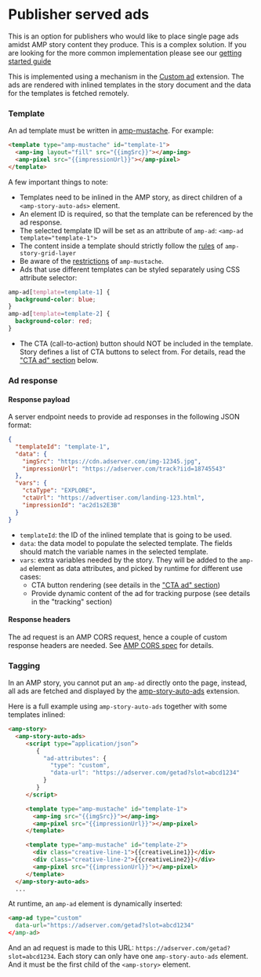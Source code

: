 <!---
Copyright 2018 The AMP HTML Authors. All Rights Reserved.

Licensed under the Apache License, Version 2.0 (the "License");
you may not use this file except in compliance with the License.
You may obtain a copy of the License at

      http://www.apache.org/licenses/LICENSE-2.0

Unless required by applicable law or agreed to in writing, software
distributed under the License is distributed on an "AS-IS" BASIS,
WITHOUT WARRANTIES OR CONDITIONS OF ANY KIND, either express or implied.
See the License for the specific language governing permissions and
limitations under the License.
-->

<!--
Copyright 2018 The AMP HTML Authors. All Rights Reserved.

Licensed under the Apache License, Version 2.0 (the "License");
you may not use this file except in compliance with the License.
You may obtain a copy of the License at

      http://www.apache.org/licenses/LICENSE-2.0

Unless required by applicable law or agreed to in writing, software
distributed under the License is distributed on an "AS-IS" BASIS,
WITHOUT WARRANTIES OR CONDITIONS OF ANY KIND, either express or implied.
See the License for the specific language governing permissions and
limitations under the License.
-->

# Publisher served ads
This is an option for publishers who would like to place single page ads amidst
AMP story content they produce. This is a complex solution. If you are looking
for the more common implementation please see our [getting started guide](https://www.ampproject.org/docs/ads/advertise_amp_stories)

This is implemented using a mechanism in the [Custom ad](../../ads/custom.md) extension.
The ads are rendered with inlined templates in the story document
and the data for the templates is fetched remotely.

### Template
An ad template must be written in [amp-mustache](../amp-mustache/amp-mustache.md).
For example:

```html
<template type="amp-mustache" id="template-1">
  <amp-img layout="fill" src="{{imgSrc}}"></amp-img>
  <amp-pixel src="{{impressionUrl}}"></amp-pixel>
</template>
```

A few important things to note:

* Templates need to be inlined in the AMP story, as direct children of a `<amp-story-auto-ads>` element.
* An element ID is required, so that the template can be referenced by the ad response.
* The selected template ID will be set as an attribute of `amp-ad`: `<amp-ad template="template-1">`
* The content inside a template should strictly follow the
  [rules](https://github.com/ampproject/amphtml/blob/master/extensions/amp-story/validator-amp-story.protoascii) of `amp-story-grid-layer`
* Be aware of the [restrictions](../amp-mustache/amp-mustache.md#restrictions) of `amp-mustache`.
* Ads that use different templates can be styled separately using CSS attribute selector:

```css
amp-ad[template=template-1] {
  background-color: blue;
}
amp-ad[template=template-2] {
  background-color: red;
}
```

- The CTA (call-to-action) button should NOT
be included in the template. Story defines a list of CTA buttons to select from.
For details, read the ["CTA ad" section](#cta-ad) below.

### Ad response

#### Response payload
A server endpoint needs to provide ad responses in the following JSON format:

```json
{
  "templateId": "template-1",
  "data": {
    "imgSrc": "https://cdn.adserver.com/img-12345.jpg",
    "impressionUrl": "https://adserver.com/track?iid=18745543"
  },
  "vars": {
    "ctaType": "EXPLORE",
    "ctaUrl": "https://advertiser.com/landing-123.html",
    "impressionId": "ac2d1s2E3B"
  }
}
```

* `templateId`: the ID of the inlined template that is going to be used.
* `data`: the data model to populate the selected template. The fields should match the variable names in the selected template.
* `vars`: extra variables needed by the story. They will be added to the `amp-ad` element as data attributes, and picked by runtime for different use cases:
   * CTA button rendering (see details in the ["CTA ad" section](#cta-ad))
   * Provide dynamic content of the ad for tracking purpose (see details in the "tracking" section)

#### Response headers
The ad request is an AMP CORS request, hence a couple of custom response headers are needed.
See [AMP CORS spec](../../spec/amp-cors-requests.md) for details.

### Tagging

In an AMP story, you cannot put an `amp-ad` directly onto the page, instead, all ads
are fetched and displayed by the [amp-story-auto-ads](./amp-story-auto-ads.md)
extension.

Here is a full example using `amp-story-auto-ads` together with some templates inlined:

```html
<amp-story>
  <amp-story-auto-ads>
     <script type=”application/json”>
        {
          "ad-attributes": {
            "type": "custom",
            "data-url": "https://adserver.com/getad?slot=abcd1234"
          }
        }
     </script>

     <template type="amp-mustache" id="template-1">
       <amp-img src="{{imgSrc}}"></amp-img>
       <amp-pixel src="{{impressionUrl}}"></amp-pixel>
     </template>

     <template type="amp-mustache" id="template-2">
       <div class="creative-line-1">{{creativeLine1}}</div>
       <div class="creative-line-2">{{creativeLine2}}</div>
       <amp-pixel src="{{impressionUrl}}"></amp-pixel>
     </template>
  </amp-story-auto-ads>
  ...
```

At runtime, an `amp-ad` element is dynamically inserted:

```html
<amp-ad type="custom"
  data-url="https://adserver.com/getad?slot=abcd1234"
</amp-ad>
```

And an ad request is made to this URL: `https://adserver.com/getad?slot=abcd1234`.
Each story can only have one `amp-story-auto-ads` element. And it must be the first
child of the `<amp-story>` element.
